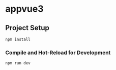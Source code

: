 # appvue3

## Project Setup

```sh
npm install
```

### Compile and Hot-Reload for Development

```sh
npm run dev
```
